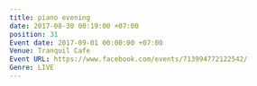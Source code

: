 ```yaml
---
title: piano evening
date: 2017-08-30 00:19:00 +07:00
position: 31
Event date: 2017-09-01 00:00:00 +07:00
Venue: Tranquil Cafe
Event URL: https://www.facebook.com/events/713994772122542/
Genre: LIVE
---
```


